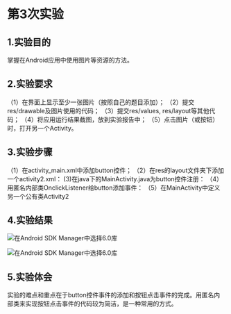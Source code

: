 # 第3次实验

## 1.实验目的

掌握在Android应用中使用图片等资源的方法。

## 2.实验要求

（1）在界面上显示至少一张图片（按照自己的题目添加）；
（2）提交res/drawable及图片使用的代码；
（3）提交res/values, res/layout等其他代码；
（4）将应用运行结果截图，放到实验报告中；
（5）点击图片（或按钮）时，打开另一个Activity。

## 3.实验步骤

（1）在activity_main.xml中添加button控件；
（2）在res的layout文件夹下添加一个activity2.xml：
(3)在java下的MainActivity.java为button控件注册：
（4）用匿名内部类OnclickListener给button添加事件：
（5）在MainActivity中定义另一个公有类Activity2

## 4.实验结果
![在Android SDK Manager中选择6.0库](https://github.com/lazytea/android-labs-2018/blob/c6b335ae9a598d518b11f4a1de6aaa36b4e67fd8/soft1614080902311/test3.jpg "配置教育网下载代理")

![在Android SDK Manager中选择6.0库](https://github.com/lazytea/android-labs-2018/blob/c6b335ae9a598d518b11f4a1de6aaa36b4e67fd8/soft1614080902311/test3.2.jpg "配置教育网下载代理")

## 5.实验体会
实验的难点和重点在于button控件事件的添加和按钮点击事件的完成。用匿名内部类来实现按钮点击事件的代码较为简洁，是一种常用的方式。